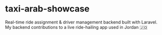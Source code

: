 # taxi-arab-showcase
Real-time ride assignment & driver management backend built with Laravel. My backend contributions to a live ride-hailing app used in Jordan 🇯🇴
